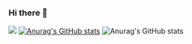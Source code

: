 ### Hi there 👋

<!--
**alwaysFinn/alwaysFinn** is a ✨ _special_ ✨ repository because its `README.md` (this file) appears on your GitHub profile.

Here are some ideas to get you started:

- 🔭 I’m currently working on ...
- 🌱 I’m currently learning ...
- 👯 I’m looking to collaborate on ...
- 🤔 I’m looking for help with ...
- 💬 Ask me about ...
- 📫 How to reach me: ...
- 😄 Pronouns: ...
- ⚡ Fun fact: ...
-->

<a href="" target="_blank"><img src="https://img.shields.io/badge/뱃지레이블-배경색?style=뱃지모양&logo=로고&logoColor=로고색상"/></a>
[![Anurag's GitHub stats](https://github-readme-stats.vercel.app/api?username=alwaysFinn)](https://github.com/alwaysFinn/github-readme-stats)
![Anurag's GitHub stats](https://github-readme-stats.vercel.app/api?username=alwaysFinn&show_icons=true&theme=tokyonight)
